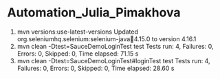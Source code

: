 # Automation_Julia_Pimakhova
1. mvn versions:use-latest-versions
Updated org.seleniumhq.selenium:selenium-java:jar:4.15.0 to version 4.16.1
2. mvn clean -Dtest=SauceDemoLoginTest test
Tests run: 4, Failures: 0, Errors: 0, Skipped: 0, Time elapsed: 71.15 s
3. mvn clean -Dtest=SauceDemoLoginTest#loginTest test
Tests run: 4, Failures: 0, Errors: 0, Skipped: 0, Time elapsed: 28.60 s